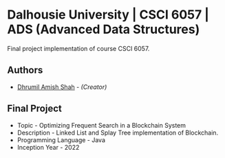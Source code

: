 # Dalhousie University | CSCI 6057 | ADS (Advanced Data Structures)
Final project implementation of course CSCI 6057.

## Authors
* [Dhrumil Amish Shah](mailto:dh416386@dal.ca) - *(Creator)*

## Final Project
* Topic - Optimizing Frequent Search in a Blockchain System
* Description - Linked List and Splay Tree implementation of Blockchain.
* Programming Language - Java
* Inception Year - 2022